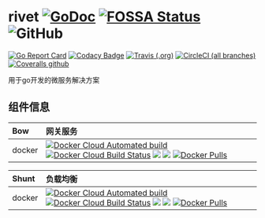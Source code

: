 # rivet [![GoDoc](https://godoc.org/github.com/ennoo/rivet?status.svg)](https://godoc.org/github.com/ennoo/rivet) [![FOSSA Status](https://app.fossa.io/api/projects/git%2Bgithub.com%2Fennoo%2Frivet.svg?type=shield)](https://app.fossa.io/projects/git%2Bgithub.com%2Fennoo%2Frivet?ref=badge_shield) ![GitHub](https://img.shields.io/github/license/ennoo/rivet.svg)

[![Go Report Card](https://goreportcard.com/badge/github.com/ennoo/rivet)](https://goreportcard.com/report/github.com/ennoo/rivet)
[![Codacy Badge](https://api.codacy.com/project/badge/Grade/474e759e4a7b48c3b4aaefda5079f1d3)](https://www.codacy.com/app/aberic/rivet?utm_source=github.com&amp;utm_medium=referral&amp;utm_content=ennoo/rivet&amp;utm_campaign=Badge_Grade)
[![Travis (.org)](https://img.shields.io/travis/ennoo/rivet.svg?label=travis-ci%20build)](https://www.travis-ci.org/ennoo/rivet)
[![CircleCI (all branches)](https://img.shields.io/circleci/project/github/ennoo/rivet.svg?label=circle-ci%20build)](https://circleci.com/gh/ennoo/rivet)
[![Coveralls github](https://img.shields.io/coveralls/github/ennoo/rivet.svg)](https://coveralls.io/github/ennoo/rivet?branch=master)

用于go开发的微服务解决方案

组件信息
------------

| Bow            | 网关服务                                        |
| :------------- |:-----------------------------------------------------------------|
| docker         | [![Docker Cloud Automated build](https://img.shields.io/docker/cloud/automated/ennoo/bow.svg)](https://hub.docker.com/r/ennoo/bow/dockerfile) [![Docker Cloud Build Status](https://img.shields.io/docker/cloud/build/ennoo/bow.svg)](https://hub.docker.com/r/ennoo/bow/builds) [![](https://images.microbadger.com/badges/image/ennoo/bow.svg)](https://microbadger.com/images/ennoo/bow "Get your own image badge on microbadger.com") [![](https://images.microbadger.com/badges/version/ennoo/bow.svg)](https://microbadger.com/images/ennoo/bow "Get your own version badge on microbadger.com") [![Docker Pulls](https://img.shields.io/docker/pulls/ennoo/bow.svg?label=pulls)](https://hub.docker.com/r/ennoo/bow)|


| Shunt          | 负载均衡                                   |
| :------------- |:-----------------------------------------------------------------|
| docker         | [![Docker Cloud Automated build](https://img.shields.io/docker/cloud/automated/ennoo/shunt.svg)](https://hub.docker.com/r/ennoo/shunt/dockerfile) [![Docker Cloud Build Status](https://img.shields.io/docker/cloud/build/ennoo/shunt.svg)](https://hub.docker.com/r/ennoo/bow/builds) [![](https://images.microbadger.com/badges/image/ennoo/shunt.svg)](https://microbadger.com/images/ennoo/shunt "Get your own image badge on microbadger.com") [![](https://images.microbadger.com/badges/version/ennoo/shunt.svg)](https://microbadger.com/images/ennoo/shunt "Get your own version badge on microbadger.com") [![Docker Pulls](https://img.shields.io/docker/pulls/ennoo/shunt.svg?label=pulls)](https://hub.docker.com/r/ennoo/shunt)|

